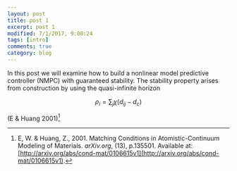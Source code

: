 ```yaml
---
layout: post
title: post 1
excerpt: post 1
modified: 7/1/2017, 9:00:24
tags: [intro]
comments: true
category: blog
---
```


In this post we will examine how to build a nonlinear model predictive controller (NMPC) with guaranteed stability. The stability property arises from construction by using the quasi-infinite horizon 

$$
\begin{equation}
	\rho_{i}=\sum_{j}\chi(d_{ij}-d_{c})
\end{equation}
$$

(E & Huang 2001)[^Huang2001]

[^Huang2001]: E, W. & Huang, Z., 2001. Matching Conditions in Atomistic-Continuum Modeling of Materials. _arXiv.org_, (13), p.135501. Available at: [http://arxiv.org/abs/cond-mat/0106615v1](http://arxiv.org/abs/cond-mat/0106615v1).
